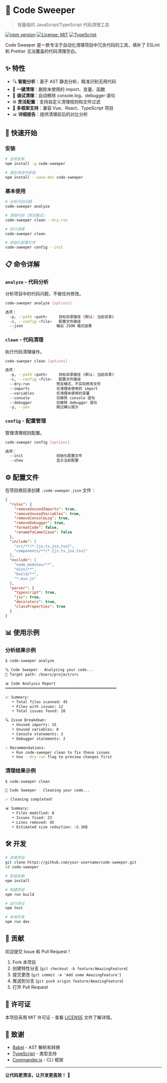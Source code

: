 # 🧹 Code Sweeper

> 轻量级的 JavaScript/TypeScript 代码清理工具

[![npm version](https://badge.fury.io/js/code-sweeper.svg)](https://www.npmjs.com/package/code-sweeper)
[![License: MIT](https://img.shields.io/badge/License-MIT-yellow.svg)](https://opensource.org/licenses/MIT)
[![TypeScript](https://img.shields.io/badge/TypeScript-Ready-blue.svg)](https://www.typescriptlang.org/)

Code Sweeper 是一款专注于自动化清理项目中冗余代码的工具，填补了 ESLint 和 Prettier 无法覆盖的代码清理空白。

## ✨ 特性

- 🔍 **智能分析**：基于 AST 静态分析，精准识别无用代码
- 🧹 **一键清理**：删除未使用的 import、变量、函数
- 🐛 **调试清理**：自动移除 console.log、debugger 语句
- ⚙️ **灵活配置**：支持自定义清理规则和文件过滤
- 🚀 **多框架支持**：兼容 Vue、React、TypeScript 项目
- 📊 **详细报告**：提供清理前后的对比分析

## 🚀 快速开始

### 安装

```bash
# 全局安装
npm install -g code-sweeper

# 或在项目中安装
npm install --save-dev code-sweeper
```

### 基本使用

```bash
# 分析代码问题
code-sweeper analyze

# 清理代码（预览模式）
code-sweeper clean --dry-run

# 执行清理
code-sweeper clean

# 初始化配置文件
code-sweeper config --init
```

## 📋 命令详解

### `analyze` - 代码分析

分析项目中的代码问题，不做任何修改。

```bash
code-sweeper analyze [options]

选项：
  -p, --path <path>     目标目录路径 (默认: 当前目录)
  -c, --config <file>   配置文件路径
  --json               输出 JSON 格式结果
```

### `clean` - 代码清理

执行代码清理操作。

```bash
code-sweeper clean [options]

选项：
  -p, --path <path>     目标目录路径 (默认: 当前目录)
  -c, --config <file>   配置文件路径
  --dry-run            预览模式，不实际修改文件
  --imports            仅清理未使用的 import
  --variables          仅清理未使用的变量
  --console            仅移除 console 语句
  --debugger           仅移除 debugger 语句
  -y, --yes            跳过确认提示
```

### `config` - 配置管理

管理清理规则配置。

```bash
code-sweeper config [options]

选项：
  --init               初始化配置文件
  --show               显示当前配置
```

## ⚙️ 配置文件

在项目根目录创建 `.code-sweeper.json` 文件：

```json
{
  "rules": {
    "removeUnusedImports": true,
    "removeUnusedVariables": true,
    "removeConsoleLog": true,
    "removeDebugger": true,
    "formatCode": false,
    "renameToCamelCase": false
  },
  "include": [
    "src/**/*.{js,ts,jsx,tsx}",
    "components/**/*.{js,ts,jsx,tsx}"
  ],
  "exclude": [
    "node_modules/**",
    "dist/**",
    "build/**",
    "*.min.js"
  ],
  "parser": {
    "typescript": true,
    "jsx": true,
    "decorators": true,
    "classProperties": true
  }
}
```

## 📊 使用示例

### 分析结果示例

```bash
$ code-sweeper analyze

🔍 Code Sweeper - Analyzing your code...
📁 Target path: /Users/project/src

📊 Code Analysis Report
══════════════════════════════════════════════════

📈 Summary:
   • Total files scanned: 45
   • Files with issues: 12
   • Total issues found: 28

🔍 Issue Breakdown:
   • Unused imports: 15
   • Unused variables: 8
   • Console statements: 3
   • Debugger statements: 2

💡 Recommendations:
   • Run code-sweeper clean to fix these issues
   • Use --dry-run flag to preview changes first
```

### 清理结果示例

```bash
$ code-sweeper clean

🧹 Code Sweeper - Cleaning your code...

✅ Cleaning completed!

📊 Summary:
   • Files modified: 8
   • Issues fixed: 23
   • Lines removed: 45
   • Estimated size reduction: ~2.1KB
```

## 🛠️ 开发

```bash
# 克隆项目
git clone https://github.com/your-username/code-sweeper.git
cd code-sweeper

# 安装依赖
npm install

# 构建项目
npm run build

# 运行测试
npm test

# 本地开发
npm run dev
```

## 🤝 贡献

欢迎提交 Issue 和 Pull Request！

1. Fork 本项目
2. 创建特性分支 (`git checkout -b feature/AmazingFeature`)
3. 提交更改 (`git commit -m 'Add some AmazingFeature'`)
4. 推送到分支 (`git push origin feature/AmazingFeature`)
5. 打开 Pull Request

## 📄 许可证

本项目采用 MIT 许可证 - 查看 [LICENSE](LICENSE) 文件了解详情。

## 🙏 致谢

- [Babel](https://babeljs.io/) - AST 解析和转换
- [TypeScript](https://www.typescriptlang.org/) - 类型支持
- [Commander.js](https://github.com/tj/commander.js/) - CLI 框架

---

**让代码更清洁，让开发更高效！** 🚀
